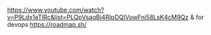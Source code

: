 https://www.youtube.com/watch?v=P9Ldx1eTlRc&list=PLQpVsaqBj4RIpDQIVowFni58LsK4cM9Qz
& for devops https://roadmap.sh/
